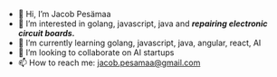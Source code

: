 - 👋 Hi, I’m Jacob Pesämaa
- 👀 I’m interested in golang, javascript, java and ***repairing electronic circuit boards.***
- 🌱 I’m currently learning golang, javascript, java, angular, react, AI
- 💞️ I’m looking to collaborate on AI startups
- 📫 How to reach me: jacob.pesamaa@gmail.com

<!---
Jacobpes/Jacobpes is a ✨ special ✨ repository because its `README.md` (this file) appears on your GitHub profile.
You can click the Preview link to take a look at your changes.
--->
